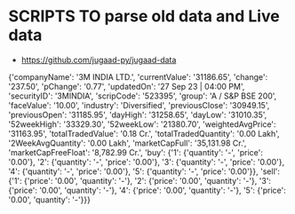 # SCRIPTS TO parse old data and Live data

- https://github.com/jugaad-py/jugaad-data

{'companyName': '3M INDIA LTD.', 
'currentValue': '31186.65', 'change': '237.50', 'pChange': '0.77', 'updatedOn': '27 Sep 23 | 04:00 PM', 'securityID': '3MINDIA', 'scripCode': '523395', 'group': 'A  / S&P BSE 200', 'faceValue': '10.00', 'industry': 'Diversified', 'previousClose': '30949.15', 'previousOpen': '31185.95', 'dayHigh': '31258.65', 'dayLow': '31010.35', '52weekHigh': '33329.30', '52weekLow': '21380.70', 'weightedAvgPrice': '31163.95', 'totalTradedValue': '0.18 Cr.', 'totalTradedQuantity': '0.00 Lakh', '2WeekAvgQuantity': '0.00 Lakh', 'marketCapFull': '35,131.98 Cr.', 'marketCapFreeFloat': '8,782.99 Cr.', 'buy': {'1': {'quantity': '-', 'price': '0.00'}, '2': {'quantity': '-', 'price': '0.00'}, '3': {'quantity': '-', 'price': '0.00'}, '4': {'quantity': '-', 'price': '0.00'}, '5': {'quantity': '-', 'price': '0.00'}}, 'sell': {'1': {'price': '0.00', 'quantity': '-'}, '2': {'price': '0.00', 'quantity': '-'}, '3': {'price': '0.00', 'quantity': '-'}, '4': {'price': '0.00', 'quantity': '-'}, '5': {'price': '0.00', 'quantity': '-'}}}
